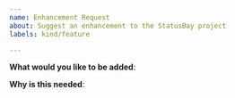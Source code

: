 ```yaml
---
name: Enhancement Request
about: Suggest an enhancement to the StatusBay project
labels: kind/feature

---
```

<!-- Please only use this template for submitting enhancement requests -->

**What would you like to be added**:

**Why is this needed**: